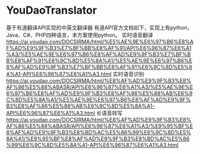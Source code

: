 # YouDaoTranslator
基于有道翻译API实现的中英文翻译器
有道API官方文档如下，实现上有python、Java、C#、PHP四种语言，本方案使用python。
实时语音翻译
https://ai.youdao.com/DOCSIRMA/html/%E5%AE%9E%E6%97%B6%E8%AF%AD%E9%9F%B3%E7%BF%BB%E8%AF%91/API%E6%96%87%E6%A1%A3/%E5%AE%9E%E6%97%B6%E8%AF%AD%E9%9F%B3%E7%BF%BB%E8%AF%91%E6%9C%8D%E5%8A%A1/%E5%AE%9E%E6%97%B6%E8%AF%AD%E9%9F%B3%E7%BF%BB%E8%AF%91%E6%9C%8D%E5%8A%A1-API%E6%96%87%E6%A1%A3.html
实时语音识别
https://ai.youdao.com/DOCSIRMA/html/%E8%AF%AD%E9%9F%B3%E8%AF%86%E5%88%ABASR/API%E6%96%87%E6%A1%A3/%E5%AE%9E%E6%97%B6%E8%AF%AD%E9%9F%B3%E8%AF%86%E5%88%AB%E6%9C%8D%E5%8A%A1/%E5%AE%9E%E6%97%B6%E8%AF%AD%E9%9F%B3%E8%AF%86%E5%88%AB%E6%9C%8D%E5%8A%A1-API%E6%96%87%E6%A1%A3.html
长语音转写
https://ai.youdao.com/DOCSIRMA/html/%E8%AF%AD%E9%9F%B3%E8%AF%86%E5%88%ABASR/API%E6%96%87%E6%A1%A3/%E9%95%BF%E8%AF%AD%E9%9F%B3%E8%BD%AC%E5%86%99%E6%9C%8D%E5%8A%A1/%E9%95%BF%E8%AF%AD%E9%9F%B3%E8%BD%AC%E5%86%99%E6%9C%8D%E5%8A%A1-API%E6%96%87%E6%A1%A3.html
